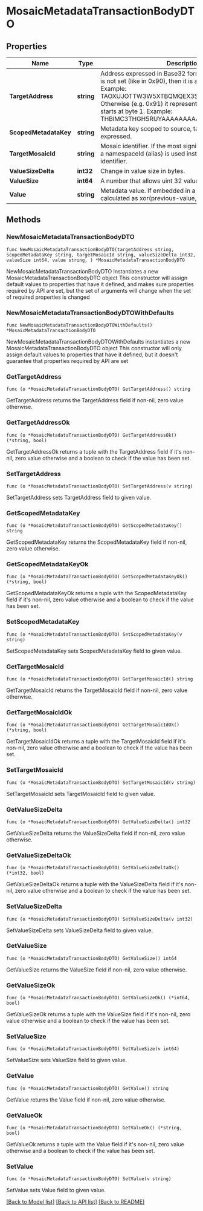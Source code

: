 # MosaicMetadataTransactionBodyDTO

## Properties

Name | Type | Description | Notes
------------ | ------------- | ------------- | -------------
**TargetAddress** | **string** | Address expressed in Base32 format. If the bit 0 of byte 0 is not set (like in 0x90), then it is a regular address. Example: TAOXUJOTTW3W5XTBQMQEX3SQNA6MCUVGXLXR3TA.  Otherwise (e.g. 0x91) it represents a namespace id which starts at byte 1. Example: THBIMC3THGH5RUYAAAAAAAAAAAAAAAAAAAAAAAA  | 
**ScopedMetadataKey** | **string** | Metadata key scoped to source, target and type expressed. | 
**TargetMosaicId** | **string** | Mosaic identifier. If the most significant bit of byte 0 is set, a namespaceId (alias) is used instead of the real mosaic identifier.  | 
**ValueSizeDelta** | **int32** | Change in value size in bytes. | 
**ValueSize** | **int64** | A number that allows uint 32 values. | 
**Value** | **string** | Metadata value. If embedded in a transaction, this is calculated as xor(previous-value, value). | 

## Methods

### NewMosaicMetadataTransactionBodyDTO

`func NewMosaicMetadataTransactionBodyDTO(targetAddress string, scopedMetadataKey string, targetMosaicId string, valueSizeDelta int32, valueSize int64, value string, ) *MosaicMetadataTransactionBodyDTO`

NewMosaicMetadataTransactionBodyDTO instantiates a new MosaicMetadataTransactionBodyDTO object
This constructor will assign default values to properties that have it defined,
and makes sure properties required by API are set, but the set of arguments
will change when the set of required properties is changed

### NewMosaicMetadataTransactionBodyDTOWithDefaults

`func NewMosaicMetadataTransactionBodyDTOWithDefaults() *MosaicMetadataTransactionBodyDTO`

NewMosaicMetadataTransactionBodyDTOWithDefaults instantiates a new MosaicMetadataTransactionBodyDTO object
This constructor will only assign default values to properties that have it defined,
but it doesn't guarantee that properties required by API are set

### GetTargetAddress

`func (o *MosaicMetadataTransactionBodyDTO) GetTargetAddress() string`

GetTargetAddress returns the TargetAddress field if non-nil, zero value otherwise.

### GetTargetAddressOk

`func (o *MosaicMetadataTransactionBodyDTO) GetTargetAddressOk() (*string, bool)`

GetTargetAddressOk returns a tuple with the TargetAddress field if it's non-nil, zero value otherwise
and a boolean to check if the value has been set.

### SetTargetAddress

`func (o *MosaicMetadataTransactionBodyDTO) SetTargetAddress(v string)`

SetTargetAddress sets TargetAddress field to given value.


### GetScopedMetadataKey

`func (o *MosaicMetadataTransactionBodyDTO) GetScopedMetadataKey() string`

GetScopedMetadataKey returns the ScopedMetadataKey field if non-nil, zero value otherwise.

### GetScopedMetadataKeyOk

`func (o *MosaicMetadataTransactionBodyDTO) GetScopedMetadataKeyOk() (*string, bool)`

GetScopedMetadataKeyOk returns a tuple with the ScopedMetadataKey field if it's non-nil, zero value otherwise
and a boolean to check if the value has been set.

### SetScopedMetadataKey

`func (o *MosaicMetadataTransactionBodyDTO) SetScopedMetadataKey(v string)`

SetScopedMetadataKey sets ScopedMetadataKey field to given value.


### GetTargetMosaicId

`func (o *MosaicMetadataTransactionBodyDTO) GetTargetMosaicId() string`

GetTargetMosaicId returns the TargetMosaicId field if non-nil, zero value otherwise.

### GetTargetMosaicIdOk

`func (o *MosaicMetadataTransactionBodyDTO) GetTargetMosaicIdOk() (*string, bool)`

GetTargetMosaicIdOk returns a tuple with the TargetMosaicId field if it's non-nil, zero value otherwise
and a boolean to check if the value has been set.

### SetTargetMosaicId

`func (o *MosaicMetadataTransactionBodyDTO) SetTargetMosaicId(v string)`

SetTargetMosaicId sets TargetMosaicId field to given value.


### GetValueSizeDelta

`func (o *MosaicMetadataTransactionBodyDTO) GetValueSizeDelta() int32`

GetValueSizeDelta returns the ValueSizeDelta field if non-nil, zero value otherwise.

### GetValueSizeDeltaOk

`func (o *MosaicMetadataTransactionBodyDTO) GetValueSizeDeltaOk() (*int32, bool)`

GetValueSizeDeltaOk returns a tuple with the ValueSizeDelta field if it's non-nil, zero value otherwise
and a boolean to check if the value has been set.

### SetValueSizeDelta

`func (o *MosaicMetadataTransactionBodyDTO) SetValueSizeDelta(v int32)`

SetValueSizeDelta sets ValueSizeDelta field to given value.


### GetValueSize

`func (o *MosaicMetadataTransactionBodyDTO) GetValueSize() int64`

GetValueSize returns the ValueSize field if non-nil, zero value otherwise.

### GetValueSizeOk

`func (o *MosaicMetadataTransactionBodyDTO) GetValueSizeOk() (*int64, bool)`

GetValueSizeOk returns a tuple with the ValueSize field if it's non-nil, zero value otherwise
and a boolean to check if the value has been set.

### SetValueSize

`func (o *MosaicMetadataTransactionBodyDTO) SetValueSize(v int64)`

SetValueSize sets ValueSize field to given value.


### GetValue

`func (o *MosaicMetadataTransactionBodyDTO) GetValue() string`

GetValue returns the Value field if non-nil, zero value otherwise.

### GetValueOk

`func (o *MosaicMetadataTransactionBodyDTO) GetValueOk() (*string, bool)`

GetValueOk returns a tuple with the Value field if it's non-nil, zero value otherwise
and a boolean to check if the value has been set.

### SetValue

`func (o *MosaicMetadataTransactionBodyDTO) SetValue(v string)`

SetValue sets Value field to given value.



[[Back to Model list]](../README.md#documentation-for-models) [[Back to API list]](../README.md#documentation-for-api-endpoints) [[Back to README]](../README.md)


